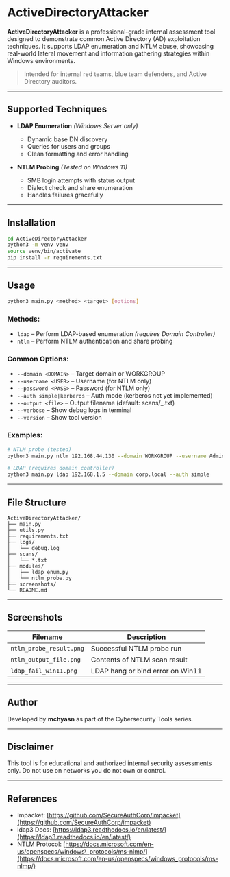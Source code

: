# ActiveDirectoryAttacker

**ActiveDirectoryAttacker** is a professional-grade internal assessment tool designed to demonstrate common Active Directory (AD) exploitation techniques. It supports LDAP enumeration and NTLM abuse, showcasing real-world lateral movement and information gathering strategies within Windows environments.

> Intended for internal red teams, blue team defenders, and Active Directory auditors.

---

## Supported Techniques

* **LDAP Enumeration** *(Windows Server only)*

  * Dynamic base DN discovery
  * Queries for users and groups
  * Clean formatting and error handling
* **NTLM Probing** *(Tested on Windows 11)*

  * SMB login attempts with status output
  * Dialect check and share enumeration
  * Handles failures gracefully

---

## Installation

```bash
cd ActiveDirectoryAttacker
python3 -m venv venv
source venv/bin/activate
pip install -r requirements.txt
```

---

## Usage

```bash
python3 main.py <method> <target> [options]
```

### Methods:

* `ldap` – Perform LDAP-based enumeration *(requires Domain Controller)*
* `ntlm` – Perform NTLM authentication and share probing

### Common Options:

* `--domain <DOMAIN>` – Target domain or WORKGROUP
* `--username <USER>` – Username (for NTLM only)
* `--password <PASS>` – Password (for NTLM only)
* `--auth simple|kerberos` – Auth mode (kerberos not yet implemented)
* `--output <file>` – Output filename (default: scans/<method>\_<target>.txt)
* `--verbose` – Show debug logs in terminal
* `--version` – Show tool version

### Examples:

```bash
# NTLM probe (tested)
python3 main.py ntlm 192.168.44.130 --domain WORKGROUP --username Admin --password test123

# LDAP (requires domain controller)
python3 main.py ldap 192.168.1.5 --domain corp.local --auth simple
```

---

## File Structure

```
ActiveDirectoryAttacker/
├── main.py
├── utils.py
├── requirements.txt
├── logs/
│   └── debug.log
├── scans/
│   └── *.txt
├── modules/
│   ├── ldap_enum.py
│   └── ntlm_probe.py
├── screenshots/
└── README.md
```

---

## Screenshots

| Filename                | Description                      |
| ----------------------- | -------------------------------- |
| `ntlm_probe_result.png` | Successful NTLM probe run        |
| `ntlm_output_file.png`  | Contents of NTLM scan result     |
| `ldap_fail_win11.png`   | LDAP hang or bind error on Win11 |

---

## Author

Developed by **mchyasn** as part of the Cybersecurity Tools series.

---

## Disclaimer

This tool is for educational and authorized internal security assessments only. Do not use on networks you do not own or control.

---

## References

* Impacket: [https://github.com/SecureAuthCorp/impacket](https://github.com/SecureAuthCorp/impacket)
* ldap3 Docs: [https://ldap3.readthedocs.io/en/latest/](https://ldap3.readthedocs.io/en/latest/)
* NTLM Protocol: [https://docs.microsoft.com/en-us/openspecs/windows\_protocols/ms-nlmp/](https://docs.microsoft.com/en-us/openspecs/windows_protocols/ms-nlmp/)
